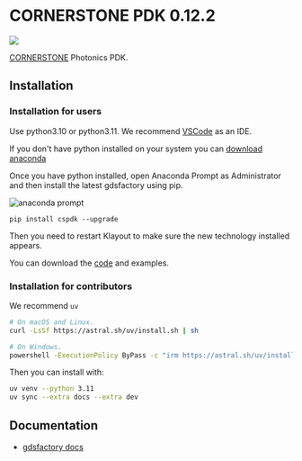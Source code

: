 # CORNERSTONE PDK 0.12.2

![](https://i.imgur.com/V5Ukc6j.png)

[CORNERSTONE](https://www.cornerstone.sotonfab.co.uk/) Photonics PDK.

## Installation

### Installation for users

Use python3.10 or python3.11. We recommend [VSCode](https://code.visualstudio.com/) as an IDE.

If you don't have python installed on your system you can [download anaconda](https://www.anaconda.com/download/)

Once you have python installed, open Anaconda Prompt as Administrator and then install the latest gdsfactory using pip.

![anaconda prompt](https://i.imgur.com/eKk2bbs.png)
```
pip install cspdk --upgrade
```

Then you need to restart Klayout to make sure the new technology installed appears.

You can download the [code](https://github.com/gdsfactory/cspdk/archive/refs/heads/main.zip) and examples.

### Installation for contributors

We recommend `uv`

```bash
# On macOS and Linux.
curl -LsSf https://astral.sh/uv/install.sh | sh
```

```bash
# On Windows.
powershell -ExecutionPolicy ByPass -c "irm https://astral.sh/uv/install.ps1 | iex"
```

Then you can install with:

```bash
uv venv --python 3.11
uv sync --extra docs --extra dev
```

## Documentation

- [gdsfactory docs](https://gdsfactory.github.io/gdsfactory/)
